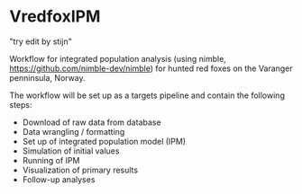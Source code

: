 # VredfoxIPM

"try edit by stijn"

Workflow for integrated population analysis (using nimble, https://github.com/nimble-dev/nimble) for hunted red foxes on the Varanger penninsula, Norway. 

The workflow will be set up as a targets pipeline and contain the following steps: 
- Download of raw data from database
- Data wrangling / formatting
- Set up of integrated population model (IPM)
- Simulation of initial values
- Running of IPM
- Visualization of primary results
- Follow-up analyses
